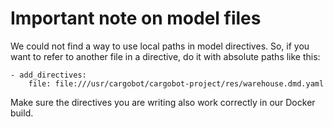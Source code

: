# Important note on model files
We could not find a way to use local paths in model directives. So, if you want to refer to another file in a directive, do it with absolute paths like this:

```
- add_directives:
    file: file:///usr/cargobot/cargobot-project/res/warehouse.dmd.yaml
```

Make sure the directives you are writing also work correctly in our Docker build.
